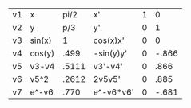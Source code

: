 |   |   |   |   |   |   |
|---|---|---|---|---|---|
|v1   | x  | pi/2  | x'  | 1  | 0  |
|v2   | y  |p/3   | y'  | 0  | 1  |
|v3   |sin(x)   | 1  | cos(x)x'  | 0  | 0  |
|v4   |cos(y)   |.499   |-sin(y)y'   |0   | -.866   |
|v5   |v3-v4   |.5111  |v3'-v4'   |0   |.866   |
|v6   |v5^2   |.2612   |2v5v5'   |0   |.885   |
|v7   |e^-v6   |.770   |e^-v6*v6'   |0   |-.681   |
